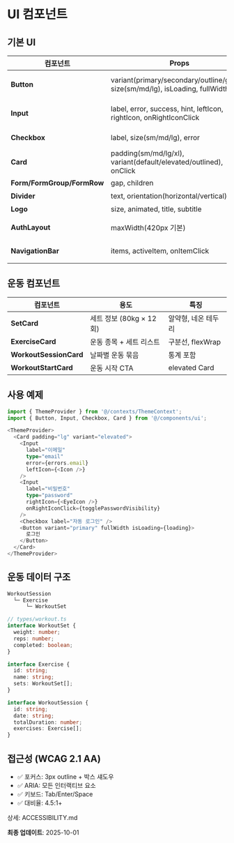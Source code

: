 # UI 컴포넌트

## 기본 UI

| 컴포넌트 | Props | 설명 |
|---------|-------|------|
| **Button** | variant(primary/secondary/outline/ghost), size(sm/md/lg), isLoading, fullWidth | ARIA: aria-busy, aria-disabled |
| **Input** | label, error, success, hint, leftIcon, rightIcon, onRightIconClick | ARIA: aria-invalid, aria-describedby |
| **Checkbox** | label, size(sm/md/lg), error | ARIA: aria-invalid |
| **Card** | padding(sm/md/lg/xl), variant(default/elevated/outlined), onClick | 클릭 시 role="button" |
| **Form/FormGroup/FormRow** | gap, children | 레이아웃 관리 |
| **Divider** | text, orientation(horizontal/vertical) | 구분선 |
| **Logo** | size, animated, title, subtitle | 브랜드 |
| **AuthLayout** | maxWidth(420px 기본) | 인증 페이지 레이아웃 |
| **NavigationBar** | items, activeItem, onItemClick | 하단 고정, SVG 아이콘 |

## 운동 컴포넌트

| 컴포넌트 | 용도 | 특징 |
|---------|------|------|
| **SetCard** | 세트 정보 (80kg × 12회) | 알약형, 네온 테두리 |
| **ExerciseCard** | 운동 종목 + 세트 리스트 | 구분선, flexWrap |
| **WorkoutSessionCard** | 날짜별 운동 묶음 | 통계 포함 |
| **WorkoutStartCard** | 운동 시작 CTA | elevated Card |

## 사용 예제

```typescript
import { ThemeProvider } from '@/contexts/ThemeContext';
import { Button, Input, Checkbox, Card } from '@/components/ui';

<ThemeProvider>
  <Card padding="lg" variant="elevated">
    <Input
      label="이메일"
      type="email"
      error={errors.email}
      leftIcon={<Icon />}
    />
    <Input
      label="비밀번호"
      type="password"
      rightIcon={<EyeIcon />}
      onRightIconClick={togglePasswordVisibility}
    />
    <Checkbox label="자동 로그인" />
    <Button variant="primary" fullWidth isLoading={loading}>
      로그인
    </Button>
  </Card>
</ThemeProvider>
```

## 운동 데이터 구조

```typescript
WorkoutSession
  └─ Exercise
      └─ WorkoutSet

// types/workout.ts
interface WorkoutSet {
  weight: number;
  reps: number;
  completed: boolean;
}

interface Exercise {
  id: string;
  name: string;
  sets: WorkoutSet[];
}

interface WorkoutSession {
  id: string;
  date: string;
  totalDuration: number;
  exercises: Exercise[];
}
```

## 접근성 (WCAG 2.1 AA)

- ✅ 포커스: 3px outline + 박스 섀도우
- ✅ ARIA: 모든 인터랙티브 요소
- ✅ 키보드: Tab/Enter/Space
- ✅ 대비율: 4.5:1+

상세: ACCESSIBILITY.md

**최종 업데이트**: 2025-10-01